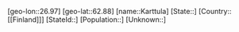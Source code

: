 ﻿---
location: [62.88,26.97]
type: City
tags:
- geo/City


SpocWebEntityId: 31329
isDeleted: false
confidential: public

---
[geo-lon::26.97]
[geo-lat::62.88]
[name::Karttula]
[State::]
[Country::[[Finland]]]
[StateId::]
[Population::]
[Unknown::]

